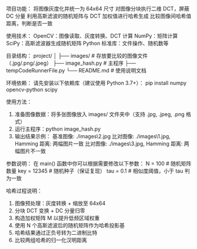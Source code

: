 项目功能：
将图像灰度化并统一为 64x64 尺寸
对图像分块执行二维 DCT，屏蔽 DC 分量
利用高斯滤波的随机矩阵与 DCT 加权值进行哈希生成
比较图像间哈希值距离，判断是否一致

使用技术：
	OpenCV：图像读取、灰度转换、DCT 计算
	NumPy：矩阵计算
	SciPy：高斯滤波器生成随机矩阵
	Python 标准库：文件操作、随机数等

目录结构：
project/
│
├── images/              # 存放要比较的图像文件（.jpg/.png/.jpeg）
├── image_hash.py        # 主程序
├── tempCodeRunnerFile.py
└── README.md            # 使用说明文档

环境依赖：
请先安装以下依赖库（建议使用 Python 3.7+）：
pip install numpy opencv-python scipy

使用方法：
1.	准备图像数据：将多张图像放入 images/ 文件夹中（支持 .jpg, .jpeg, .png 格式）
2.	运行主程序：python image_hash.py
3.	输出结果示例：
基准图像: ./images\2.jpg
比对图像: ./images\1.jpg, Hamming 距离: 两幅图片一致
比对图像: ./images\3.jpg, Hamming 距离: 两幅图片不一致

参数说明：
在 main() 函数中你可以根据需要修改以下参数：
N = 100           # 随机矩阵数量
key = 12345       # 随机种子（保证复现）
tau = 0.1         # 相似度阈值，小于 tau 判为一致

哈希过程说明：
1.	图像预处理：灰度转换 + 缩放至 64x64
2.	分块 DCT 变换 + DC 分量归零
3.	构造加权矩阵 M 以提升低频区域权重
4.	使用 N 个高斯滤波后的随机矩阵作为哈希投影基
5.	哈希结果通过正负号转为二进制比特
6.	比较两组哈希的归一化汉明距离
